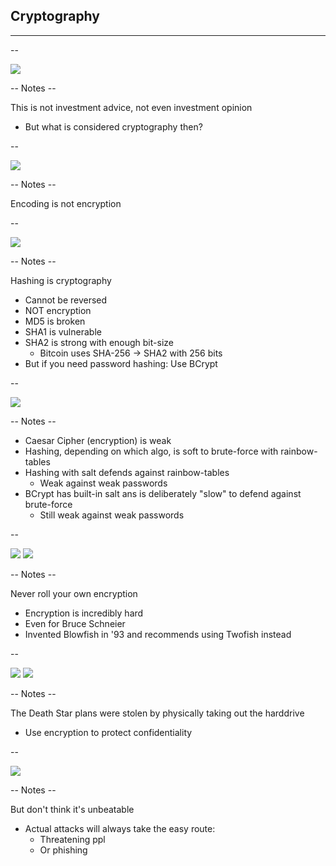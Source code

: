 
## Cryptography
<hr />

--

![](pics/meme/encryption/crypto-means-cryptography.jpeg)<!-- .element style="border:none; box-shadow:none; position: fixed; width: 750px; left: 0px; top: 10px;"  -->

-- Notes --

This is not investment advice, not even investment opinion
* But what is considered cryptography then?

--

![](pics/meme/encryption/base64_encryption.jpeg)<!-- .element style="border:none; box-shadow:none; position: fixed; width: 550px; left: 0px; top: 10px;"  -->

-- Notes --

Encoding is not encryption

--

![](pics/meme/encryption/md5.jpeg)<!-- .element style="border:none; box-shadow:none; position: fixed; width: 550px; left: 0px; top: 10px;"  -->

-- Notes --

Hashing is cryptography
* Cannot be reversed
* NOT encryption
* MD5 is broken
* SHA1 is vulnerable
* SHA2 is strong with enough bit-size
  * Bitcoin uses SHA-256 -> SHA2 with 256 bits
* But if you need password hashing: Use BCrypt

--

![](pics/meme/encryption/bcrypt.jpeg)<!-- .element style="border:none; box-shadow:none; position: fixed; width: 550px; left: 0px; top: 10px;"  -->

-- Notes --

* Caesar Cipher (encryption) is weak
* Hashing, depending on which algo, is soft to brute-force with rainbow-tables
* Hashing with salt defends against rainbow-tables
  * Weak against weak passwords
* BCrypt has built-in salt ans is deliberately "slow" to defend against brute-force
  * Still weak against weak passwords

--

![](pics/meme/encryption/encryption_is_hard.png)<!-- .element style="border:none; box-shadow:none; position: fixed; width: 550px; left: 0px; top: 10px;"  -->
![](pics/meme/encryption/Bruce_Schneier.jpeg)<!-- .element style="border:none; box-shadow:none; position: fixed; width: 450px; right: 0px; bottom: 10px;"  -->

-- Notes --

Never roll your own encryption
* Encryption is incredibly hard
* Even for Bruce Schneier
* Invented Blowfish in '93 and recommends using Twofish instead

--

![](pics/meme/encryption/encryption_star_wars.png)<!-- .element style="border:none; box-shadow:none; position: fixed; width: 550px; left: 0px; top: 10px;"  -->
![](pics/meme/encryption/rogue-one-disk.avif)<!-- .element style="border:none; box-shadow:none; position: fixed; width: 550px; right: 0px; bottom: 10px;"  -->

-- Notes --

The Death Star plans were stolen by physically taking out the harddrive
* Use encryption to protect confidentiality

--

![](pics/meme/encryption/wrench.png)<!-- .element style="border:none; box-shadow:none; position: fixed; width: 750px; left: 0px; top: 10px;"  -->

-- Notes --

But don't think it's unbeatable
* Actual attacks will always take the easy route:
  * Threatening ppl
  * Or phishing


